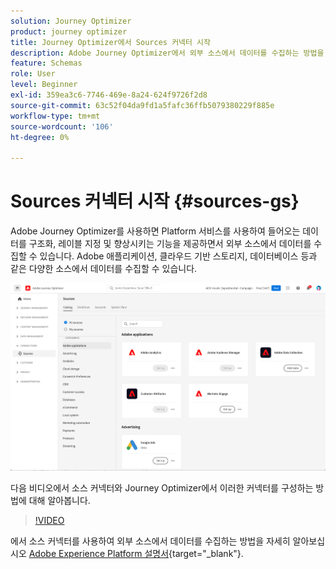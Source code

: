 ```yaml
---
solution: Journey Optimizer
product: journey optimizer
title: Journey Optimizer에서 Sources 커넥터 시작
description: Adobe Journey Optimizer에서 외부 소스에서 데이터를 수집하는 방법을 알아봅니다
feature: Schemas
role: User
level: Beginner
exl-id: 359ea3c6-7746-469e-8a24-624f9726f2d8
source-git-commit: 63c52f04da9fd1a5fafc36ffb5079380229f885e
workflow-type: tm+mt
source-wordcount: '106'
ht-degree: 0%

---
```


# Sources 커넥터 시작 {#sources-gs}

Adobe Journey Optimizer를 사용하면 Platform 서비스를 사용하여 들어오는 데이터를 구조화, 레이블 지정 및 향상시키는 기능을 제공하면서 외부 소스에서 데이터를 수집할 수 있습니다. Adobe 애플리케이션, 클라우드 기반 스토리지, 데이터베이스 등과 같은 다양한 소스에서 데이터를 수집할 수 있습니다.

![](assets/sources-home.png)

다음 비디오에서 소스 커넥터와 Journey Optimizer에서 이러한 커넥터를 구성하는 방법에 대해 알아봅니다.

>[!VIDEO](https://video.tv.adobe.com/v/335919?quality=12)

에서 소스 커넥터를 사용하여 외부 소스에서 데이터를 수집하는 방법을 자세히 알아보십시오 [Adobe Experience Platform 설명서](https://experienceleague.adobe.com/docs/experience-platform/sources/home.html){target=&quot;_blank&quot;}.

